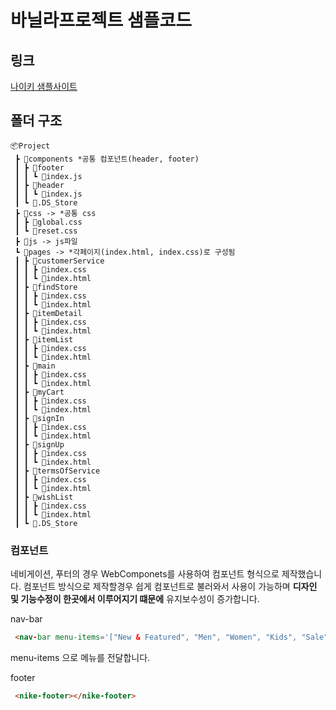 # 바닐라프로젝트 샘플코드

## 링크
[나이키 샘플사이트](https://seokki2222.github.io/NikeProject/vanilaproject/pages/main/index.html)

## 폴더 구조

```
📦Project
 ┣ 📂components *공통 컴포넌트(header, footer)
 ┃ ┣ 📂footer
 ┃ ┃ ┗ 📜index.js
 ┃ ┣ 📂header
 ┃ ┃ ┗ 📜index.js
 ┃ ┗ 📜.DS_Store
 ┣ 📂css -> *공통 css
 ┃ ┣ 📜global.css
 ┃ ┗ 📜reset.css
 ┣ 📂js -> js파일
 ┗ 📂pages -> *각페이지(index.html, index.css)로 구성됨
 ┃ ┣ 📂customerService
 ┃ ┃ ┣ 📜index.css
 ┃ ┃ ┗ 📜index.html
 ┃ ┣ 📂findStore
 ┃ ┃ ┣ 📜index.css
 ┃ ┃ ┗ 📜index.html
 ┃ ┣ 📂itemDetail
 ┃ ┃ ┣ 📜index.css
 ┃ ┃ ┗ 📜index.html
 ┃ ┣ 📂itemList
 ┃ ┃ ┣ 📜index.css
 ┃ ┃ ┗ 📜index.html
 ┃ ┣ 📂main
 ┃ ┃ ┣ 📜index.css
 ┃ ┃ ┗ 📜index.html
 ┃ ┣ 📂myCart
 ┃ ┃ ┣ 📜index.css
 ┃ ┃ ┗ 📜index.html
 ┃ ┣ 📂signIn
 ┃ ┃ ┣ 📜index.css
 ┃ ┃ ┗ 📜index.html
 ┃ ┣ 📂signUp
 ┃ ┃ ┣ 📜index.css
 ┃ ┃ ┗ 📜index.html
 ┃ ┣ 📂termsOfService
 ┃ ┃ ┣ 📜index.css
 ┃ ┃ ┗ 📜index.html
 ┃ ┣ 📂wishList
 ┃ ┃ ┣ 📜index.css
 ┃ ┃ ┗ 📜index.html
 ┃ ┗ 📜.DS_Store
```

### 컴포넌트
네비게이션, 푸터의 경우 WebComponets를 사용하여 컴포넌트 형식으로 제작했습니다. 컴포넌트 방식으로 제작할경우 쉽게 컴포넌트로 불러와서 사용이 가능하며 **디자인 및 기능수정이 한곳에서 이루어지기 떄문에** 유지보수성이 증가합니다.

nav-bar 
```html
 <nav-bar menu-items='["New & Featured", "Men", "Women", "Kids", "Sale"]'></nav-bar>
```
menu-items 으로 메뉴를 전달합니다.

footer
```html
 <nike-footer></nike-footer>
```
